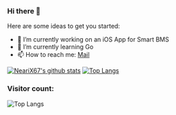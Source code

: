 ### Hi there 👋

Here are some ideas to get you started:

- 🔭 I’m currently working on an iOS App for Smart BMS
- 🌱 I’m currently learning Go
- 📫 How to reach me: [Mail](mailto:justin.kuehner@gmail.com)

[![NeariX67's github stats](https://github-readme-stats.vercel.app/api?username=NeariX67&count_private=true&show_icons=true&theme=tokyonight&include_all_commits=true)](https://github.com/anuraghazra/github-readme-stats)
[![Top Langs](https://github-readme-stats.vercel.app/api/top-langs/?username=NeariX67&layout=compact)](https://github.com/anuraghazra/github-readme-stats)
### Visitor count:
![Top Langs](https://profile-counter.glitch.me/nearix67/count.svg)
